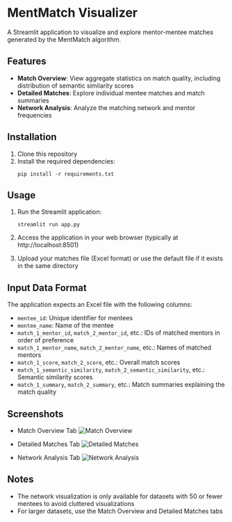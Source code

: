 # MentMatch Visualizer

A Streamlit application to visualize and explore mentor-mentee matches generated by the MentMatch algorithm.

## Features

- **Match Overview**: View aggregate statistics on match quality, including distribution of semantic similarity scores
- **Detailed Matches**: Explore individual mentee matches and match summaries
- **Network Analysis**: Analyze the matching network and mentor frequencies

## Installation

1. Clone this repository
2. Install the required dependencies:
   ```
   pip install -r requirements.txt
   ```

## Usage

1. Run the Streamlit application:
   ```
   streamlit run app.py
   ```

2. Access the application in your web browser (typically at http://localhost:8501)

3. Upload your matches file (Excel format) or use the default file if it exists in the same directory

## Input Data Format

The application expects an Excel file with the following columns:
- `mentee_id`: Unique identifier for mentees
- `mentee_name`: Name of the mentee
- `match_1_mentor_id`, `match_2_mentor_id`, etc.: IDs of matched mentors in order of preference
- `match_1_mentor_name`, `match_2_mentor_name`, etc.: Names of matched mentors
- `match_1_score`, `match_2_score`, etc.: Overall match scores
- `match_1_semantic_similarity`, `match_2_semantic_similarity`, etc.: Semantic similarity scores
- `match_1_summary`, `match_2_summary`, etc.: Match summaries explaining the match quality

## Screenshots

- Match Overview Tab
  ![Match Overview](screenshots/match_overview.png)

- Detailed Matches Tab
  ![Detailed Matches](screenshots/detailed_matches.png)

- Network Analysis Tab
  ![Network Analysis](screenshots/network_analysis.png)

## Notes

- The network visualization is only available for datasets with 50 or fewer mentees to avoid cluttered visualizations
- For larger datasets, use the Match Overview and Detailed Matches tabs 
